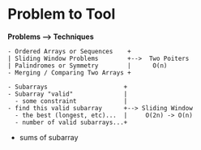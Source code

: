 # Problem to Tool

**Problems --> Techniques**

```
- Ordered Arrays or Sequences    +
| Sliding Window Problems        +-->  Two Poiters
| Palindromes or Symmetry        |      O(n)
- Merging / Comparing Two Arrays +
```

```
- Subarrays                     +
- Subarray "valid"              |
  - some constraint             |
- find this valid subarray      +--> Sliding Window
  - the best (longest, etc)...  |     O(2n) -> O(n)
  - number of valid subarrays...+
```

- sums of subarray
